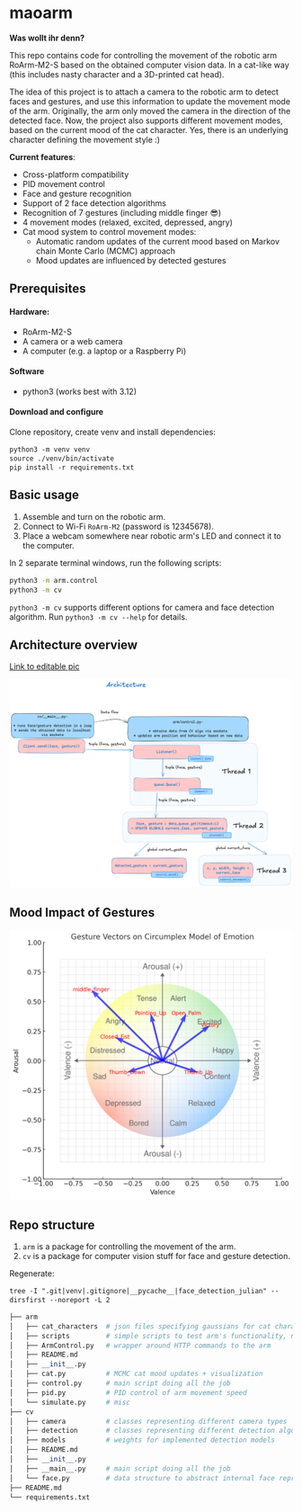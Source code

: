 # maoarm

**Was wollt ihr denn?**  
  
This repo contains code for controlling the movement of the robotic arm RoArm-M2-S based on the obtained computer vision data. In a cat-like way (this includes nasty character and a 3D-printed cat head).

The idea of this project is to attach a camera to the robotic arm to detect faces and gestures, and use this information to update the movement mode of the arm. Originally, the arm only moved the camera in the direction of the detected face. Now, the project also supports different movement modes, based on the current mood of the cat character. Yes, there is an underlying character defining the movement style :)

**Current features**:
* Cross-platform compatibility
* PID movement control
* Face and gesture recognition
* Support of 2 face detection algorithms
* Recognition of 7 gestures (including middle finger :sunglasses:)
* 4 movement modes (relaxed, excited, depressed, angry)
* Cat mood system to control movement modes:
    * Automatic random updates of the current mood based on Markov chain Monte Carlo (MCMC) approach
    * Mood updates are influenced by detected gestures

## Prerequisites
#### Hardware:
* RoArm-M2-S
* A camera or a web camera
* A computer (e.g. a laptop or a Raspberry Pi)

#### Software
* python3 (works best with 3.12) 

#### Download and configure
Clone repository, create venv and install dependencies:
```
python3 -m venv venv
source ./venv/bin/activate
pip install -r requirements.txt
```

## Basic usage

1. Assemble and turn on the robotic arm.
2. Connect to Wi-Fi `RoArm-M2` (password is 12345678).
3. Place a webcam somewhere near robotic arm's LED and connect it to the computer.

In 2 separate terminal windows, run the following scripts:

```sh
python3 -m arm.control
python3 -m cv
```

`python3 -m cv` supports different options for camera and face detection algorithm. Run `python3 -m cv --help` for details.

## Architecture overview
[Link to editable pic](https://excalidraw.com/#json=YMj9FkYP01Mxj0f9aDgZH,iCZbDP2nFBiHpHw-pKpiCQ)

![image](.assets/arch.png)

## Mood Impact of Gestures
![image](.assets/mood_impact_gestures.png)

## Repo structure
1. `arm` is a package for controlling the movement of the arm.
2. `cv` is a package for computer vision stuff for face and gesture detection.

Regenerate: 
```
tree -I ".git|venv|.gitignore|__pycache__|face_detection_julian" --dirsfirst --noreport -L 2
```

```py
├── arm
│   ├── cat_characters  # json files specifying gaussians for cat characters
│   ├── scripts         # simple scripts to test arm's functionality, not project-related
│   ├── ArmControl.py   # wrapper around HTTP commands to the arm
│   ├── README.md
│   ├── __init__.py
│   ├── cat.py          # MCMC cat mood updates + visualization
│   ├── control.py      # main script doing all the job
│   ├── pid.py          # PID control of arm movement speed
│   └── simulate.py     # misc
├── cv
│   ├── camera          # classes representing different camera types
│   ├── detection       # classes representing different detection algorithms
│   ├── models          # weights for implemented detection models
│   ├── README.md
│   ├── __init__.py
│   ├── __main__.py     # main script doing all the job
│   └── face.py         # data structure to abstract internal face representation
├── README.md
└── requirements.txt
```
